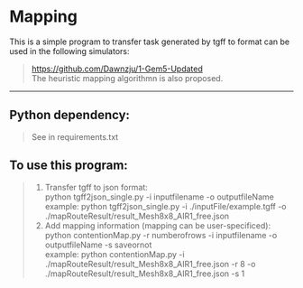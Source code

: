 # Mapping
This is a simple program to transfer task generated by tgff to format can be used in the following simulators:  
> https://github.com/Dawnzju/1-Gem5-Updated   
The heuristic mapping algorithmn is also proposed.   
-----------------------------------------------------

## Python dependency:
> See in requirements.txt

## To use this program:
> 1. Transfer tgff to json format:  
    python tgff2json_single.py -i inputfilename -o outputfileName  
    example: python tgff2json_single.py -i ./inputFile/example.tgff -o ./mapRouteResult/result_Mesh8x8_AIR1_free.json  
> 2. Add mapping information (mapping can be user-specificed):  
    python contentionMap.py -r numberofrows -i inputfilename -o outputfileName -s saveornot  
    example: python contentionMap.py -i ./mapRouteResult/result_Mesh8x8_AIR1_free.json  -r 8 -o ./mapRouteResult/result_Mesh8x8_AIR1_free.json -s 1
